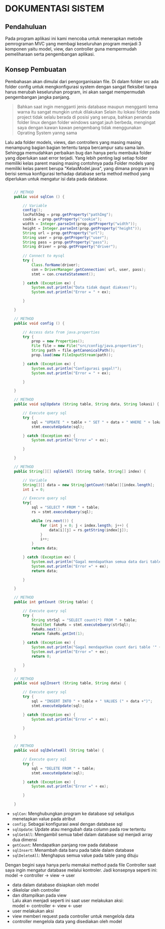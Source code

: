 # DOKUMENTASI SISTEM

## Pendahuluan

Pada program aplikasi ini kami mencoba untuk menerapkan metode pemrograman MVC yang membagi keseluruhan program menjadi 3 komponen yaitu model, view, dan controller guna mempermudah pemeliharaan serta pengembangan aplikasi.

## Konsep Pembuatan

Pembahasan akan dimulai dari pengorganisaian file. Di dalam folder src ada folder config untuk mengkonfigurasi system dengan sangat fleksibel tanpa harus merubah keseluruhan program, ini akan sangat mempermudah pengembangan jangka panjang.

> Bahkan saat ingin mengganti jenis database maupun mengganti tema warna itu sangat mungkin untuk dilakukan
> Selain itu lokasi folder pada project tidak selalu berada di posisi yang serupa, bahkan penanda folder linux dengan folder windows sangat jauh berbeda, mengingat saya dengan kawan kawan pengembang tidak menggunakan Oprating System yanng sama

Lalu ada folder models, views, dan controllers yang masing masing menampung bagian bagian tertentu tanpa bercampur satu sama lain. Sehingga memudahkan perbaikan bug dan hanya perlu membuka folder yang diperlukan saat error terjadi. Yang lebih penting lagi setiap folder memiliki kelas parent masing masing contohnya pada Folder models yang memiliki kelas parent berupa "KelasModel.java", yang dimana program ini berisi semua konfigurasi terhadap database serta method method yang diperlukan untuk mengatur isi data pada database.

```java

    // METHOD
    public void sqlCon () {

        // Variable
        config();
        locPathImg = prop.getProperty("pathImg");
        cookie = prop.getProperty("cookie");
        width = Integer.parseInt(prop.getProperty("width"));
        height = Integer.parseInt(prop.getProperty("height"));
        String url = prop.getProperty("url");
        String user = prop.getProperty("user");
        String pass = prop.getProperty("pass");
        String driver = prop.getProperty("driver");
        
        // Connect to mysql
        try {
            Class.forName(driver);
            con = DriverManager.getConnection( url, user, pass);
            stmt = con.createStatement();

        } catch (Exception ex) {
            System.out.println("Data tidak dapat diakses!");
            System.out.println("Error = " + ex);

        }

    }

    // METHOD
    public void config () {

        // Access data from java.properties
        try {
            prop = new Properties();
            File file = new File("src/config/java.properties");
            String path = file.getCanonicalPath();
            prop.load(new FileInputStream(path));

        } catch (Exception ex) {
            System.out.println("Configurasi gagal!");
            System.out.println("Error = " + ex);

        }

    }

    // METHOD
    public void sqlUpdate (String table, String data, String lokasi) {

        // Execute query sql
        try {
            sql = "UPDATE " + table + " SET " + data + " WHERE " + lokasi;
            stmt.executeUpdate(sql);

        } catch (Exception ex) {
            System.out.println("Error =" + ex);

        }

    }

    // METHOD 
    public String[][] sqlGetAll (String table, String[] index) {

        // Variable
        String[][] data = new String[getCount(table)][index.length];
        int i = 0;

        // Execure query sql
        try{
            sql = "SELECT * FROM " + table;
            rs = stmt.executeQuery(sql);

            while (rs.next()) {
                for (int j = 0; j < index.length; j++) {
                    data[i][j] = rs.getString(index[j]);
                }
                i++;
            }
            return data;

        } catch (Exception ex) {
            System.out.println("Gagal mendapatkan semua data dari table '" + table + "'");
            System.out.println("Error =" + ex);
            return data;

        }

    }

    // METHOD
    public int getCount (String table) {

        // Execute query sql
        try {
            String strSql = "SELECT count(*) FROM " + table;
            ResultSet fakeRs = stmt.executeQuery(strSql);
            fakeRs.next();
            return fakeRs.getInt(1);

        } catch (Exception ex) {
            System.out.println("Gagal mendapatkan count dari table '" + table + "'");
            System.out.println("Error =" + ex);
            return 0;

        }
    }

    // METHOD
    public void sqlInsert (String table, String data) {

        // Execute query sql
        try {
            sql = "INSERT INTO " + table + " VALUES (" + data +")";
            stmt.executeUpdate(sql);

        } catch (Exception ex) {
            System.out.println("Error =" + ex);

        }

    }

    // METHOD
    public void sqlDeleteAll (String table) {

        // Execute query sql
        try {
            sql = "DELETE FROM " + table;
            stmt.executeUpdate(sql);

        } catch (Exception ex) {
            System.out.println("Error =" + ex);

        }

    }

```

* `sqlCon`: Menghubungkan program ke database sql sekaligus menetapkan value pada atribut
* `config`: Sebagai konfigurasi awal dengan database sql
* `sqlUpdate`: Update atau mengubah data column pada row tertentu
* `sqlGetAll`: Mengambil semua tabel dalam database sql menjadi array dua dimensi
* `getCount`: Mendapatkan panjang row pada database
* `sqlInsert`: Menambah data baru pada table dalam database
* `sqlDeleteAll`: Menghapus semua value pada table yang dituju

Dengan begini saya hanya perlu memakai method pada file Controller saat saya ingin mengatur database melalui kontroler. Jadi konsepnya seperti ini: <br/>
model -> controller -> view -> user
* data dalam database disiapkan oleh model
* dikelolar oleh controller
* dan ditampilkan pada view<br/>
Lalu akan menjadi seperti ini saat user melakukan aksi: <br/>
model <- controller <- view <- user
* user melakukan aksi
* view memberi request pada controller untuk mengelola data
* controller mengelola data yang disediakan oleh model